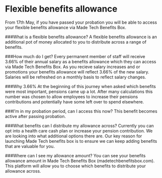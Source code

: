 # Flexible benefits allowance

From 17th May, if you have passed your probation you will be able to access your flexible benefits allowance via Made Tech Benefits Box.

###What is a flexible benefits allowance?
A flexible benefits allowance is an additional pot of money allocated to you to distribute across a range of benefits.

###How much do I get?
Every permanent member of staff will receive 3.66% of their annual salary as a benefits allowance which they can access via Made Tech Benefits Box. As you recieve salary increases and or promotions your benefits allowance will reflect 3.66% of the new salary. Salaries will be refreshed on a monthly basis to reflect salary changes.

###Why 3.66%
At the beginning of this journey when asked which benefits were most important, pensions came up a lot. After many calculations this number was chosen to allow employees to increase their pensions contributions and potentially have some left over to spend elsewhere.

###I’m in my probation period, can I access this now?
This benefit becomes active after passing probation.

###What benefits can I distribute my allowance across?
Currently you can opt into a health care cash plan or increase your pension contribution. We are looking into what additional options there are. Our key reason for launching Made Tech benefits box is to ensure we can keep adding benefits that are valuable for you. 

###Where can I see my allowance amount?
You can see your benefits allowance amount in Made Tech Benefits Box (madetechbenefitsbox.com). This platform will allow you to choose which benefits to distribute your allowance across. 
